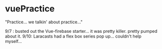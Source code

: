 # vuePractice
"Practice... we talkin' about practice..."

9/7 : busted out the Vue-firebase starter… it was pretty killer. pretty pumped about it. 
9/10: Laracasts had a flex box series pop up... couldn't help myself...